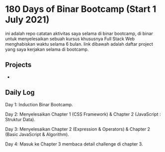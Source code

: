 # 180 Days of Binar Bootcamp (Start 1 July 2021)

ini adalah repo catatan aktivitas saya selama di binar bootcamp, di binar untuk menyelesaikan sebuah kursus khususnya Full Stack Web menghabiskan waktu selama 6 bulan. link dibawah adalah daftar project yang saya kerjakan selama di bootcamp. 

## Projects

-

## Daily Log

Day 1: Induction Binar Bootcamp.

Day 2: Menyelesaikan Chapter 1 (CSS Framework) & Chapter 2 (JavaScript : Struktur Data).

Day 3: Menyelesaikan Chapter 2 (Expression & Operators) & Chapter 2 (Basic JavaScript & Algorithm).

Day 4: Masuk ke Chapter 3 membaca detail challenge di chapter 3.
